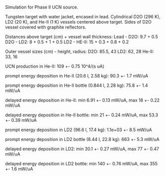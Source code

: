 Simulation for Phase II UCN source.

Tungsten target with water jacket, encased in lead.
Cylindrical D2O (296 K), LD2 (20 K), and He-II (1 K) vessels centered above target.
Sides of D2O vessel covered with graphite reflectors.

Distances above target (cm) + vessel wall thickness:
Lead - D2O: 9.7 + 0.5
D2O - LD2: 8 + 0.5 + 1 + 0.5
LD2 - HE-II: 15 + 0.3 + 0.8 + 0.2

Outer vessel sizes (cm) - height, radius:
D2O: 85.5, 43
LD2: 62, 28
He-II: 33, 16

UCN production in He-II:
109 +- 0.75 10^4/(s uA)

prompt energy deposition in He-II (20.6 l, 2.58 kg):
90.3 +- 1.7 mW/uA

prompt energy deposition in He-II bottle (0.844 l, 2.28 kg):
75.8 +- 1.4 mW/uA

delayed energy deposition in He-II:
min 6.91 +- 0.13 mW/uA, max 18 +- 0.22 mW/uA

delayed energy deposition in He-II bottle:
min 21 +- 0.24 mW/uA, max 53.3 +- 0.39 mW/uA

prompt energy deposition in LD2 (96.6 l, 17.4 kg):
1.1e+03 +- 8.5 mW/uA

prompt energy deposition in LD2 bottle (8.44 l, 22.8 kg):
663 +- 5.3 mW/uA

delayed energy deposition in LD2:
min 30.1 +- 0.27 mW/uA, max 77 +- 0.47 mW/uA

delayed energy deposition in LD2 bottle:
min 140 +- 0.76 mW/uA, max 355 +- 1.6 mW/uA

